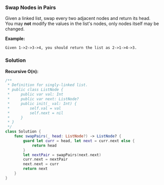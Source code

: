 
### Swap Nodes in Pairs

Given a linked list, swap every two adjacent nodes and return its head.</br>
You may __not__ modify the values in the list's nodes, only nodes itself may be changed.

__Example:__
```
Given 1->2->3->4, you should return the list as 2->1->4->3.
```

### Solution
__Recursive O(n):__
```Swift
/**
 * Definition for singly-linked list.
 * public class ListNode {
 *     public var val: Int
 *     public var next: ListNode?
 *     public init(_ val: Int) {
 *         self.val = val
 *         self.next = nil
 *     }
 * }
 */
class Solution {
    func swapPairs(_ head: ListNode?) -> ListNode? {
        guard let curr = head, let next = curr.next else {
            return head
        }
        let nextPair = swapPairs(next.next)
        curr.next = nextPair
        next.next = curr
        return next
    }
}
```
